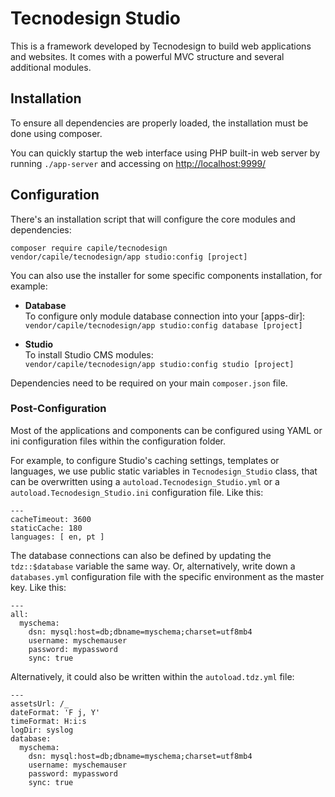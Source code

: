 
Tecnodesign Studio 
==================

This is a framework developed by Tecnodesign to build web applications and websites. It comes with a powerful MVC structure and several additional modules.

## Installation

To ensure all dependencies are properly loaded, the installation must be done using composer.

You can quickly startup the web interface using PHP built-in web server by running `./app-server` and accessing on <http://localhost:9999/>

## Configuration

There's an installation script that will configure the core modules and dependencies:

```
composer require capile/tecnodesign
vendor/capile/tecnodesign/app studio:config [project]
```

You can also use the installer for some specific components installation, for example:

- **Database**   
  To configure only module database connection into your [apps-dir]:  
  `vendor/capile/tecnodesign/app studio:config database [project]`

- **Studio**   
  To install Studio CMS modules:   
  `vendor/capile/tecnodesign/app studio:config studio [project]`

Dependencies need to be required on your main `composer.json` file.

### Post-Configuration

Most of the applications and components can be configured using YAML or ini configuration files within the configuration folder.

For example, to configure Studio's caching settings, templates or languages, we use public static variables in `Tecnodesign_Studio` class, that can be overwritten using a `autoload.Tecnodesign_Studio.yml` or a `autoload.Tecnodesign_Studio.ini` configuration file. Like this:

```
---
cacheTimeout: 3600
staticCache: 180
languages: [ en, pt ]
```

The database connections can also be defined by updating the `tdz::$database` variable the same way. Or, alternatively, write down a `databases.yml` configuration file with the specific environment as the master key. Like this:

```
---
all:
  myschema:
    dsn: mysql:host=db;dbname=myschema;charset=utf8mb4
    username: myschemauser
    password: mypassword
    sync: true
```

Alternatively, it could also be written within the `autoload.tdz.yml` file:

```
---
assetsUrl: /_
dateFormat: 'F j, Y'
timeFormat: H:i:s
logDir: syslog
database:
  myschema:
    dsn: mysql:host=db;dbname=myschema;charset=utf8mb4
    username: myschemauser
    password: mypassword
    sync: true
```

